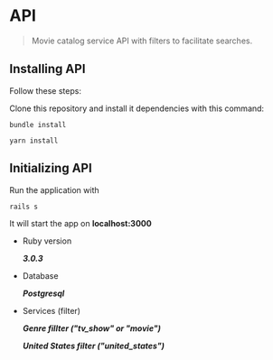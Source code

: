 # API

> Movie catalog service API with filters to facilitate searches.

## Installing API

Follow these steps:

Clone this repository and install it dependencies with this command:
```
bundle install
```
```
yarn install
```

## Initializing API
Run the application with
```
rails s
```

It will start the app on **localhost:3000**

- Ruby version

  ***3.0.3***

- Database

  ***Postgresql***

- Services (filter)

  ***Genre fillter ("tv_show" or "movie")***

  ***United States filter ("united_states")***
